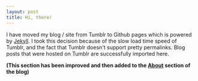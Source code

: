 ```yaml
---
layout: post
title: Hi, there!
---
```


I have moved my blog / site from Tumblr to Github pages which is powered by [Jekyll](http://jekyllrb.com/). I took this decision because of the slow load time speed of Tumblr, and the fact that Tumblr doesn't support pretty permalinks. Blog posts that were hosted on Tumblr are successfully imported here.

**(This section has been improved and then added to the [About](http://danyalzia.com/about) section of the blog)**

